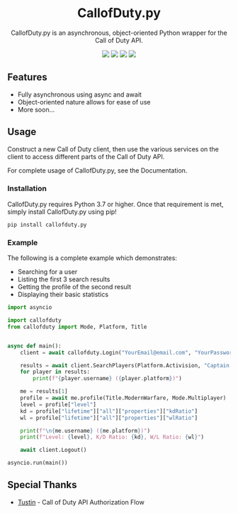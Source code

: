 <div align="center">

# CallofDuty.py

CallofDuty.py is an asynchronous, object-oriented Python wrapper for the Call of Duty API.

<a href="https://pypi.python.org/pypi/callofduty.py"><img src="https://img.shields.io/pypi/v/callofduty.py?label=Version&style=for-the-badge" /></a>
<a href="https://pypi.python.org/pypi/callofduty.py"><img src="https://img.shields.io/pypi/dm/callofduty.py?style=for-the-badge" /></a>
<a href="https://twitter.com/Mxtive"><img src="https://img.shields.io/twitter/follow/Mxtive?color=1da1f2&label=Twitter&style=for-the-badge" /></a>
<a href="https://discord.gg/callofduty"><img src="https://img.shields.io/discord/136986169563938816?color=7289DA&label=Discord&style=for-the-badge" /></a>

</div>

## Features

-   Fully asynchronous using async and await
-   Object-oriented nature allows for ease of use
-   More soon...

## Usage

Construct a new Call of Duty client, then use the various services on the client to access different parts of the Call of Duty API.

For complete usage of CallofDuty.py, see the Documentation.

### Installation

CallofDuty.py requires Python 3.7 or higher. Once that requirement is met, simply install CallofDuty.py using pip!

```
pip install callofduty.py
```

### Example

The following is a complete example which demonstrates:

-   Searching for a user
-   Listing the first 3 search results
-   Getting the profile of the second result
-   Displaying their basic statistics

```py
import asyncio

import callofduty
from callofduty import Mode, Platform, Title


async def main():
    client = await callofduty.Login("YourEmail@email.com", "YourPassword")

    results = await client.SearchPlayers(Platform.Activision, "Captain Price", limit=3)
    for player in results:
        print(f"{player.username} ({player.platform})")

    me = results[1]
    profile = await me.profile(Title.ModernWarfare, Mode.Multiplayer)
    level = profile["level"]
    kd = profile["lifetime"]["all"]["properties"]["kdRatio"]
    wl = profile["lifetime"]["all"]["properties"]["wlRatio"]

    print(f"\n{me.username} ({me.platform})")
    print(f"Level: {level}, K/D Ratio: {kd}, W/L Ratio: {wl}")

    await client.Logout()

asyncio.run(main())
```

## Special Thanks

-   [Tustin](https://github.com/Tustin) - Call of Duty API Authorization Flow
